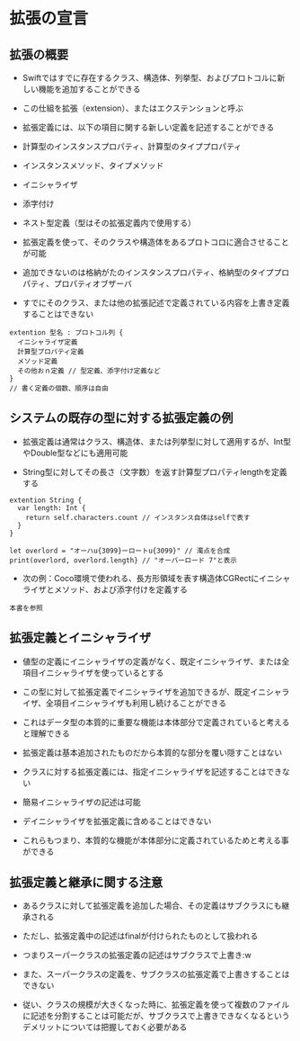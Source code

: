 # 拡張の宣言

## 拡張の概要

* Swiftではすでに存在するクラス、構造体、列挙型、およびプロトコルに新しい機能を追加することができる
* この仕組を拡張（extension）、またはエクステンションと呼ぶ

* 拡張定義には、以下の項目に関する新しい定義を記述することができる
 * 計算型のインスタンスプロパティ、計算型のタイププロパティ
 * インスタンスメソッド、タイプメソッド
 * イニシャライザ
 * 添字付け
 * ネスト型定義（型はその拡張定義内で使用する）

 * 拡張定義を使って、そのクラスや構造体をあるプロトコロに適合させることが可能
 
 * 追加できないのは格納がたのインスタンスプロパティ、格納型のタイププロパティ、プロパティオブザーバ
 * すでにそのクラス、または他の拡張記述で定義されている内容を上書き定義することはできない

 ```
 extention 型名 : プロトコル列 {
   イニシャライザ定義
   計算型プロパティ定義
   メソッド定義
   その他おｎ定義 // 型定義、添字付け定義など
 }
 // 書く定義の個数、順序は自由
 ```

## システムの既存の型に対する拡張定義の例

* 拡張定義は通常はクラス、構造体、または列挙型に対して適用するが、Int型やDouble型などにも適用可能

* String型に対してその長さ（文字数）を返す計算型プロパティlengthを定義する

```
extention String {
  var length: Int {
    return self.characters.count // インスタンス自体はselfで表す
  }
}
```

```
let overlord = "オーハu{3099}ーロートu{3099}" // 濁点を合成
print(overlord, overlord.length} // "オーバーロード 7"と表示
```

* 次の例：Coco環境で使われる、長方形領域を表す構造体CGRectにイニシャライザとメソッド、および添字付けを定義する

```
本書を参照
```

## 拡張定義とイニシャライザ

* 値型の定義にイニシャライザの定義がなく、既定イニシャライザ、または全項目イニシャライザを使っているとする
* この型に対して拡張定義でイニシャライザを追加できるが、既定イニシャライザ、全項目イニシャライザも利用し続けることができる

* これはデータ型の本質的に重要な機能は本体部分で定義されていると考えると理解できる
* 拡張定義は基本追加されたものだから本質的な部分を覆い隠すことはない

* クラスに対する拡張定義には、指定イニシャライザを記述することはできない
* 簡易イニシャライザの記述は可能
* デイニシャライザを拡張定義に含めることはできない
* これらもつまり、本質的な機能が本体部分に定義されているためと考える事ができる

## 拡張定義と継承に関する注意

* あるクラスに対して拡張定義を追加した場合、その定義はサブクラスにも継承される
* ただし、拡張定義中の記述はfinalが付けられたものとして扱われる
* つまりスーパークラスの拡張定義の記述はサブクラスで上書き:w

* また、スーパークラスの定義を、サブクラスの拡張定義で上書きすることはできない
* 従い、クラスの規模が大きくなった時に、拡張定義を使って複数のファイルに記述を分割することは可能だが、サブクラスで上書きできなくなるというデメリットについては把握しておく必要がある



